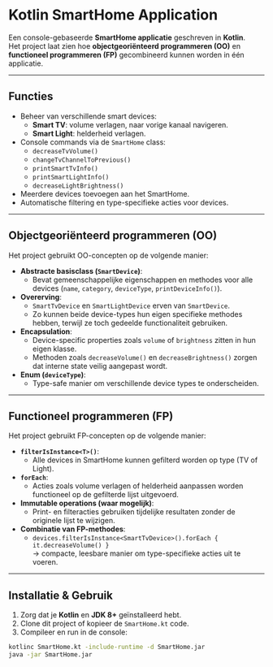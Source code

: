# Kotlin SmartHome Application

Een console-gebaseerde **SmartHome applicatie** geschreven in **Kotlin**.  
Het project laat zien hoe **objectgeoriënteerd programmeren (OO)** en **functioneel programmeren (FP)** gecombineerd kunnen worden in één applicatie.

---

## Functies

- Beheer van verschillende smart devices:
    - **Smart TV**: volume verlagen, naar vorige kanaal navigeren.
    - **Smart Light**: helderheid verlagen.
- Console commands via de `SmartHome` class:
    - `decreaseTvVolume()`
    - `changeTvChannelToPrevious()`
    - `printSmartTvInfo()`
    - `printSmartLightInfo()`
    - `decreaseLightBrightness()`
- Meerdere devices toevoegen aan het SmartHome.
- Automatische filtering en type-specifieke acties voor devices.

---

## Objectgeoriënteerd programmeren (OO)

Het project gebruikt OO-concepten op de volgende manier:

- **Abstracte basisclass (`SmartDevice`)**:
    - Bevat gemeenschappelijke eigenschappen en methodes voor alle devices (`name`, `category`, `deviceType`, `printDeviceInfo()`).
- **Overerving**:
    - `SmartTvDevice` en `SmartLightDevice` erven van `SmartDevice`.
    - Zo kunnen beide device-types hun eigen specifieke methodes hebben, terwijl ze toch gedeelde functionaliteit gebruiken.
- **Encapsulation**:
    - Device-specific properties zoals `volume` of `brightness` zitten in hun eigen klasse.
    - Methoden zoals `decreaseVolume()` en `decreaseBrightness()` zorgen dat interne state veilig aangepast wordt.
- **Enum (`deviceType`)**:
    - Type-safe manier om verschillende device types te onderscheiden.

---

## Functioneel programmeren (FP)

Het project gebruikt FP-concepten op de volgende manier:

- **`filterIsInstance<T>()`**:
    - Alle devices in SmartHome kunnen gefilterd worden op type (TV of Light).
- **`forEach`**:
    - Acties zoals volume verlagen of helderheid aanpassen worden functioneel op de gefilterde lijst uitgevoerd.
- **Immutable operations (waar mogelijk)**:
    - Print- en filteracties gebruiken tijdelijke resultaten zonder de originele lijst te wijzigen.
- **Combinatie van FP-methodes**:
    - `devices.filterIsInstance<SmartTvDevice>().forEach { it.decreaseVolume() }`  
      → compacte, leesbare manier om type-specifieke acties uit te voeren.

---

## Installatie & Gebruik

1. Zorg dat je **Kotlin** en **JDK 8+** geïnstalleerd hebt.
2. Clone dit project of kopieer de `SmartHome.kt` code.
3. Compileer en run in de console:

```bash
kotlinc SmartHome.kt -include-runtime -d SmartHome.jar
java -jar SmartHome.jar
